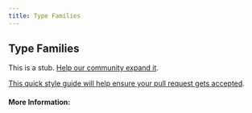 ```yaml
---
title: Type Families
---
```


## Type Families

This is a stub. [Help our community expand it](https://github.com/freecodecamp/guides/tree/master/src/pages/articles/design/typography/type-families/index.md).

[This quick style guide will help ensure your pull request gets accepted](https://github.com/freeCodeCamp/guides/blob/master/README.md).

<!-- The article goes here, in GitHub-flavored Markdown. Feel free to add YouTube videos, images, and CodePen/JSBin embeds  -->

#### More Information:
<!-- Please add any articles you think might be helpful to read before writing the article -->


